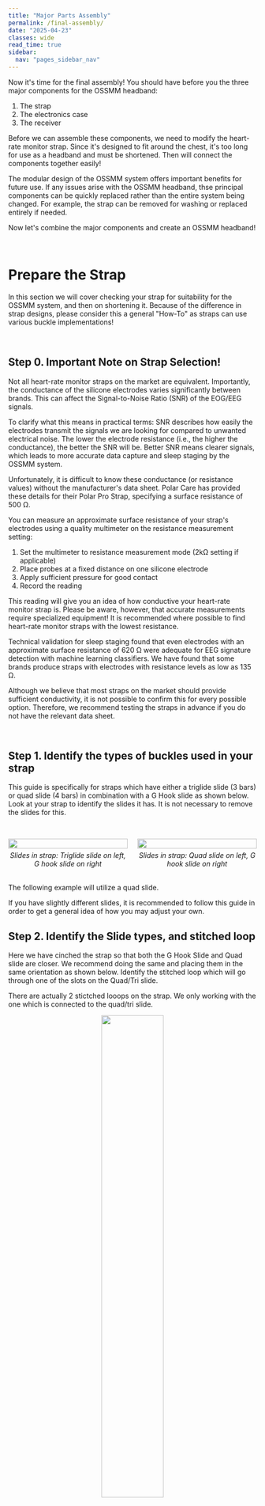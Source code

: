 ```yaml
---
title: "Major Parts Assembly"
permalink: /final-assembly/
date: "2025-04-23"
classes: wide
read_time: true
sidebar:
  nav: "pages_sidebar_nav"
---
```


Now it's time for the final assembly! You should have before you the three major components for the OSSMM headband:

1. The strap
2. The electronics case
3. The receiver

Before we can assemble these components, we need to modify the heart-rate monitor
strap. Since it's designed to fit around the chest, it's too long for use as a 
headband and must be shortened. Then will connect the components together easily!

The modular design of the OSSMM system offers important benefits for future use. 
If any issues arise with the OSSMM headband, thse principal components can be
quickly replaced rather than the entire system being changed. For example, the
strap can be removed for washing or replaced entirely if needed.

Now let's combine the major components and create an OSSMM headband!

&nbsp;
# Prepare the Strap

In this section we will cover checking your strap for suitability for the OSSMM
system, and then on shortening it. Because of the difference in strap designs,
please consider this a general "How-To" as straps can use various buckle
implementations!

&nbsp;
## Step 0. Important Note on Strap Selection!

Not all heart-rate monitor straps on the market are equivalent. Importantly, the
conductance of the silicone electrodes varies significantly between brands. This
can affect the Signal-to-Noise Ratio (SNR) of the EOG/EEG signals.

To clarify what this means in practical terms: SNR describes how easily the 
electrodes transmit the signals we are looking for compared to unwanted 
electrical noise. The lower the electrode resistance (i.e., the higher the 
conductance), the better the SNR will be. Better SNR means clearer signals, 
which leads to more accurate data capture and sleep staging by the OSSMM system.


Unfortunately, it is difficult to know these conductance (or resistance values) 
without the manufacturer's data sheet. Polar Care has provided these details for
their Polar Pro Strap, specifying a surface resistance of 500 Ω.


You can measure an approximate surface resistance of your strap's electrodes 
using a quality multimeter on the resistance measurement setting:

1. Set the multimeter to resistance measurement mode (2kΩ setting if applicable)
2. Place probes at a fixed distance on one silicone electrode
3. Apply sufficient pressure for good contact
4. Record the reading

This reading will give you an idea of how conductive your heart-rate monitor 
strap is. Please be aware, however, that accurate measurements require 
specialized equipment! It is recommended where possible to find heart-rate 
monitor straps with the lowest resistance. 

Technical validation for sleep staging found that even electrodes with an 
approximate surface resistance of 620 Ω were adequate for EEG signature 
detection with machine learning classifiers. We have found that some brands 
produce straps with electrodes with resistance levels as low as 135 Ω.

Although we believe that most straps on the market should provide sufficient 
conductivity, it is not possible to confirm this for every possible option. 
Therefore, we recommend testing the straps in advance if you do not have the
relevant data sheet.

&nbsp;
## Step 1. Identify the types of buckles used in your strap

This guide is specifically for straps which have either a triglide slide (3 bars) 
or quad slide (4 bars) in combination with a G Hook slide as shown below. Look 
at your strap to identify the slides it has. It is not necessary to remove
the slides for this.

&nbsp;
<div style="display: flex; flex-direction: row; justify-content: space-between; align-items: flex-start;">
  <figure style="margin: 0; width: 48%; display: flex; flex-direction: column; align-items: center;">
    <img src="{{ site.url }}/OSSMM/media/final-assembly/slides-tri.jpg" style="width: 100%;">
    <figcaption style="text-align: center; font-style: italic; margin-top: 5px;">Slides in strap: Triglide slide on left, G hook slide on right</figcaption>
  </figure>
  <figure style="margin: 0; width: 48%; display: flex; flex-direction: column; align-items: center;">
    <img src="{{ site.url }}/OSSMM/media/final-assembly/slide-quad.jpg" style="width: 100%;">
    <figcaption style="text-align: center; font-style: italic; margin-top: 5px;">Slides in strap: Quad slide on left, G hook slide on right</figcaption>
  </figure>
</div>
&nbsp;


The following example will utilize a quad slide.

If you have slightly different slides, it is recommended to follow this guide in
order to get a general idea of how you may adjust your own.

## Step 2. Identify the Slide types, and stitched loop

Here we have cinched the strap so that both the G Hook Slide and Quad slide are
closer. We recommend doing the same and placing them in the same orientation as
shown below. Identify the stitched loop which will go through one of the slots
on the Quad/Tri slide.

There are actually 2 stictched looops on the strap. We only working with the one
which is connected to the quad/tri slide. 

<div align="center">
  <img src="{{ site.url }}/OSSMM/media/final-assembly/strap-identity.jpg" style="width: 50%;">
</div>
&nbsp;


## Step 3. Cut the stich loop, and remove it from the Quad/Tri Slide

&nbsp;
<div style="display: flex; flex-direction: row; align-items: flex-start;">
  <figure style="margin: 0; width: 48%;">
    <img src="{{ site.url }}/OSSMM/media/final-assembly/loop-cut-1.jpg" alt="Front view of OSSMM headband" style="width: 100%;">
    <figcaption style="text-align: center; font-style: italic; margin-top: 5px;">Pre-cut Sticthed Loop </figcaption>
  </figure>
  <figure style="margin: 0; width: 48%; margin-left: 4%;">
    <img src="{{ site.url }}/OSSMM/media/final-assembly/loop-cut-2.jpg" alt="Back view of OSSMM headband" style="width: 100%;">
    <figcaption style="text-align: center; font-style: italic; margin-top: 5px;">Post-cut Sticthed Loop</figcaption>
  </figure>
</div>
&nbsp;


## Step 4. Shorten the strap by cutting at least 12 cm (5") above the seam.

The photos below this cut. Note, for illustrative purpose the scissor is shown
at a much shorter distance.

&nbsp;
<div style="display: flex; flex-direction: row; align-items: flex-start;">
  <figure style="margin: 0; width: 48%;">
    <img src="{{ site.url }}/OSSMM/media/final-assembly/shortening-cut-1.jpg" alt="Front view of OSSMM headband" style="width: 100%;">
    <figcaption style="text-align: center; font-style: italic; margin-top: 5px;">Pre-cut Sticthed Loop </figcaption>
  </figure>
  <figure style="margin: 0; width: 48%; margin-left: 4%;">
    <img src="{{ site.url }}/OSSMM/media/final-assembly/shortening-cut-2.jpg" alt="Back view of OSSMM headband" style="width: 100%;">
    <figcaption style="text-align: center; font-style: italic; margin-top: 5px;">Post-cut Sticthed Loop</figcaption>
  </figure>
</div>
&nbsp;


Due to the difference length straps will have based on the brand, the length to 
cut will change. Remember, you can always cut more off, but you can't add it back.
In our case, a 15 cm (6") cut was suitable.

<div align="center">
  <img src="{{ site.url }}/OSSMM/media/final-assembly/removed.jpg" alt="Back view of OSSMM headband" style="width: 50%;">
  <figcaption style="text-align: center; font-style: italic; margin-top: 5px;">Removed Portion</figcaption>
</div>

&nbsp;
## Step 5. Insert the cut end into the open slot making a new loop.

Take the newly cut end and insert it through the now open slot. The band should 
go towards the interior. This way when it is worn there is no band flopping in 
the back.


<div align="center">
  <img src="{{ site.url }}/OSSMM/media/final-assembly/new-loop.jpg" alt="Back view of OSSMM headband" style="width: 50%;">
</div>
&nbsp;


Under typical circumstances the tension should hold this loose end in place. 
However, over time it may come loose with repeated use. We leave it to the user
to choose if they would like to employ additional methods to secure it. We
present two feasible options:

*1. Create a new seam using a basic sewing kit.*
*2. Use a standard quality stapler with paper staples.*

The stapler is the preferred method. When done properly with a quality stapler, 
staples are virtually invisible and are not felt at all. Staples should be done
with the legs initially pointing towards the interior of the bead, that is
towards the head area. When closed properly, the staple legs will clinch back
outward, facing away from the head area.

# Insert the Strap into the Receiver

Now that the strap is prepared, we will insert the strap into the receiver!

## Step 1. Learn the Squeeze

To insert the strap, the receiver must be squeezed in two directions in order to
expand one of the slots. Press down on the back of the receiver on the lateral
side of one of the slots. At the same time, squeeze the top and bottom edges
of the receiver so that is compresses. If done correctly, this will cause
the middle section in the back of the receiver to slightly pop out. You can 
maintain this expansion by simply continuing to press down from the top and 
bottom.

Please refer to the GIF below on how to do this. It is recommended to practice
this a few times.


<div align="center">
  <img src="{{ site.url }}/OSSMM/media/final-assembly/receiver-squeeze-1.gif" alt="Back view of OSSMM headband" style="width: 50%;">
</div>
&nbsp;


## Step 2. Thread the strap through the first slot

Squeeze the receiver in the manner described, and maintain the slot expansion.
Take the end of heart-monitor chest strap without the G Hook, and the silicone
electrodes facing away from the back, and thread it through the expanded slot.
Thread the strap through until it emerges from the other side with enough length
to pull on. Pull the strap through, and continue to do so until both button
connections have gone through.


<div align="center">
  <img src="{{ site.url }}/OSSMM/media/final-assembly/strap-insert.gif" alt="Back view of OSSMM headband" style="width: 50%;">
</div>
&nbsp;


## Step 3. Thread the strap through the last slot.

Now thread the strap back through the remaining slot. You can use your finger to
expand the slot or use the original squeeze method shown in Step 1. When you are
the silicone electrodes should be spaced roughly equally when emerging from the
back of the receiver, and the button contacts should be also be equally spaced
apart in the inner compartment.


<div align="center">
  <img src="{{ site.url }}/OSSMM/media/final-assembly/last-strap.gif" alt="Back view of OSSMM headband" style="width: 50%;">
</div>
&nbsp;



# Install the Electronic Case

You're almost there! 2 out of 3 components are connected. Now let's add the final
piece: the electronic case!

This section should be done with a table as a support, 
or an additional pair of human hands. 

## Step 1. Pull excess strap through the receiver, loop over, and expose the PulseSensor slot

The first part of the installation is inserting the PulseSensor into its 
dedicated slot in the receiver. Before we can do this we need to clear a path. In
this step we are going to prepare the combined receiver and headband strap for
the pulse sensor. We need to expose the pulse sensor slot. To do this, pull
more of strap through, and loop this over the receiver. After completion, no 
strap should be blocking access.

<div align="center">
  <img src="{{ site.url }}/OSSMM/media/final-assembly/loop-over.gif" alt="Back view of OSSMM headband" style="width: 50%;">
</div>
&nbsp;

## Step 2.Identify the Wire Notch and Orient the Receiver

Start by matching the version number text on the receiver and the electronic
case so both are facing upwards. Having the receiver correctly oriented means the pulse
sensor slot's wire notch will be on the bottom. This notch is important for
providing space for the wires coming off the pulse sensor.

<div align="center">
  <img src="{{ site.url }}/OSSMM/media/final-assembly/receiver-view.jpg" alt="Back view of OSSMM headband" style="width: 50%;">
</div>
&nbsp;

## Step 3. Learn the Squeeze

The PulseSensor shouldn't be forced into the slot. Instead, the slot is meant to
expand when force is applied to the back, and the inner walls of the receiver
are pulled slightly outward. It is recommended to practice this squeezing motion
before attempting to insert the PulseSensor.

<div align="center">
  <img src="{{ site.url }}/OSSMM/media/final-assembly/receiver-squeeze-2.gif" alt="Back view of OSSMM headband" style="width: 50%;">
</div>
&nbsp;

## Step 4. Squeeze and Insert the Pulse Sensor

To complete the install, lightly press the PulseSensor into the beginning of slot with the
orientation, such that the wires will eventually sit in the notch. Then, squeeze
the receiver in the indicated manner above. You can then hold the position of the 
PulseSensor and as you release the squeeze the receiver should "swallow" the
PulseSensor. You may have to give a little press at the end for it to meet the
face of the receiver.

We recommend laying the electronic case on a table so that the only part being
lifted is the PulseSensor, or alternatively having an extra pair of hands help.

<div align="center">
  <img src="{{ site.url }}/OSSMM/media/final-assembly/pulse-sensor-insert.gif" alt="Back view of OSSMM headband" style="width: 50%;">
</div>
&nbsp;


## Step 5. Unloop the strap

Return the strap to its original position.

<div align="center">
  <img src="{{ site.url }}/OSSMM/media/final-assembly/unloop.gif" alt="Back view of OSSMM headband" style="width: 50%;">
</div>
&nbsp;


## Step 6. Connect the EOG/EEG snap-fastener and button electrodes

Ensure that the Version text on the receiver and electronic case are facing the
same direction. 

Button the snap-fastener electrodes from the electronic case into the 
button on the strap.

There should be an audible clip, signifying a tight connection.

<div align="center">
  <img src="{{ site.url }}/OSSMM/media/final-assembly/button.gif" alt="Back view of OSSMM headband" style="width: 50%;">
</div>
&nbsp;


## Step 7. Slot in the electronics case

<div align="center">
  <img src="{{ site.url }}/OSSMM/media/final-assembly/case-insert.gif" alt="Back view of OSSMM headband" style="width: 50%;">
</div>
&nbsp;


## Step 8. Reconnect the G Hook



## Step 9. You've done it!



